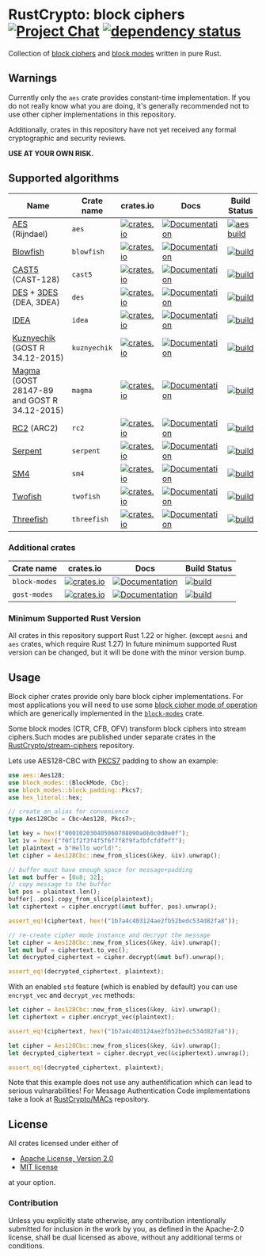 # RustCrypto: block ciphers [![Project Chat][chat-image]][chat-link] [![dependency status][deps-image]][deps-link]

Collection of [block ciphers][1] and [block modes][2] written in pure Rust.

## Warnings

Currently only the `aes` crate provides constant-time implementation.
If you do not really know what you are doing, it's generally recommended not to
use other cipher implementations in this repository.

Additionally, crates in this repository have not yet received any formal
cryptographic and security reviews.

**USE AT YOUR OWN RISK.**

## Supported algorithms
| Name | Crate name | crates.io | Docs | Build Status |
|------|------------|-----------|------|--------------|
| [AES](https://en.wikipedia.org/wiki/Advanced_Encryption_Standard) (Rijndael) | `aes` | [![crates.io](https://img.shields.io/crates/v/aes.svg)](https://crates.io/crates/aes) | [![Documentation](https://docs.rs/aes/badge.svg)](https://docs.rs/aes) | [![aes build](https://github.com/RustCrypto/block-ciphers/workflows/aes/badge.svg?branch=master&event=push)](https://github.com/RustCrypto/block-ciphers/actions?query=workflow:aes+branch:master)
| [Blowfish](https://en.wikipedia.org/wiki/Blowfish_(cipher)) | `blowfish` | [![crates.io](https://img.shields.io/crates/v/blowfish.svg)](https://crates.io/crates/blowfish) | [![Documentation](https://docs.rs/blowfish/badge.svg)](https://docs.rs/blowfish) | [![build](https://github.com/RustCrypto/block-ciphers/workflows/blowfish/badge.svg?branch=master&event=push)](https://github.com/RustCrypto/block-ciphers/actions?query=workflow:blowfish+branch:master)
| [CAST5](https://en.wikipedia.org/wiki/CAST-128) (CAST-128) | `cast5` | [![crates.io](https://img.shields.io/crates/v/cast5.svg)](https://crates.io/crates/cast5) | [![Documentation](https://docs.rs/cast5/badge.svg)](https://docs.rs/cast5) | [![build](https://github.com/RustCrypto/block-ciphers/workflows/cast5/badge.svg?branch=master&event=push)](https://github.com/RustCrypto/block-ciphers/actions?query=workflow:cast5+branch:master)
| [DES](https://en.wikipedia.org/wiki/Data_Encryption_Standard) + [3DES](https://en.wikipedia.org/wiki/Triple_DES) (DEA, 3DEA) | `des` | [![crates.io](https://img.shields.io/crates/v/des.svg)](https://crates.io/crates/des) | [![Documentation](https://docs.rs/des/badge.svg)](https://docs.rs/des) | [![build](https://github.com/RustCrypto/block-ciphers/workflows/des/badge.svg?branch=master&event=push)](https://github.com/RustCrypto/block-ciphers/actions?query=workflow:des+branch:master)
| [IDEA](https://simple.wikipedia.org/wiki/International_Data_Encryption_Algorithm) | `idea` | [![crates.io](https://img.shields.io/crates/v/idea.svg)](https://crates.io/crates/idea) | [![Documentation](https://docs.rs/idea/badge.svg)](https://docs.rs/idea) | [![build](https://github.com/RustCrypto/block-ciphers/workflows/idea/badge.svg?branch=master&event=push)](https://github.com/RustCrypto/block-ciphers/actions?query=workflow:idea+branch:master)
| [Kuznyechik](https://en.wikipedia.org/wiki/Kuznyechik) (GOST R 34.12-2015)  | `kuznyechik` | [![crates.io](https://img.shields.io/crates/v/kuznyechik.svg)](https://crates.io/crates/kuznyechik) | [![Documentation](https://docs.rs/kuznyechik/badge.svg)](https://docs.rs/kuznyechik) | [![build](https://github.com/RustCrypto/block-ciphers/workflows/kuznyechik/badge.svg?branch=master&event=push)](https://github.com/RustCrypto/block-ciphers/actions?query=workflow:kuznyechik+branch:master)
| [Magma](https://en.wikipedia.org/wiki/GOST_(block_cipher)) (GOST 28147-89 and GOST R 34.12-2015) | `magma` | [![crates.io](https://img.shields.io/crates/v/magma.svg)](https://crates.io/crates/magma) | [![Documentation](https://docs.rs/magma/badge.svg)](https://docs.rs/magma) | [![build](https://github.com/RustCrypto/block-ciphers/workflows/magma/badge.svg?branch=master&event=push)](https://github.com/RustCrypto/block-ciphers/actions?query=workflow:magma+branch:master)
| [RC2](https://en.wikipedia.org/wiki/RC2) (ARC2) | `rc2` | [![crates.io](https://img.shields.io/crates/v/rc2.svg)](https://crates.io/crates/rc2) | [![Documentation](https://docs.rs/rc2/badge.svg)](https://docs.rs/rc2) | [![build](https://github.com/RustCrypto/block-ciphers/workflows/rc2/badge.svg?branch=master&event=push)](https://github.com/RustCrypto/block-ciphers/actions?query=workflow:rc2+branch:master)
| [Serpent](https://en.wikipedia.org/wiki/Serpent_(cipher)) | `serpent` | [![crates.io](https://img.shields.io/crates/v/serpent.svg)](https://crates.io/crates/serpent) | [![Documentation](https://docs.rs/serpent/badge.svg)](https://docs.rs/serpent) | [![build](https://github.com/RustCrypto/block-ciphers/workflows/serpent/badge.svg?branch=master&event=push)](https://github.com/RustCrypto/block-ciphers/actions?query=workflow:rc2+branch:master)
| [SM4](https://en.wikipedia.org/wiki/SM4_(cipher)) | `sm4` | [![crates.io](https://img.shields.io/crates/v/sm4.svg)](https://crates.io/crates/sm4) | [![Documentation](https://docs.rs/sm4/badge.svg)](https://docs.rs/sm4) | [![build](https://github.com/RustCrypto/block-ciphers/workflows/sm4/badge.svg?branch=master&event=push)](https://github.com/RustCrypto/block-ciphers/actions?query=workflow:sm4+branch:master)
| [Twofish](https://en.wikipedia.org/wiki/Twofish) | `twofish` | [![crates.io](https://img.shields.io/crates/v/twofish.svg)](https://crates.io/crates/twofish) | [![Documentation](https://docs.rs/twofish/badge.svg)](https://docs.rs/twofish) | [![build](https://github.com/RustCrypto/block-ciphers/workflows/twofish/badge.svg?branch=master&event=push)](https://github.com/RustCrypto/block-ciphers/actions?query=workflow:twofish+branch:master)
| [Threefish](https://en.wikipedia.org/wiki/Threefish) | `threefish` | [![crates.io](https://img.shields.io/crates/v/threefish.svg)](https://crates.io/crates/threefish) | [![Documentation](https://docs.rs/threefish/badge.svg)](https://docs.rs/threefish) | [![build](https://github.com/RustCrypto/block-ciphers/workflows/threefish/badge.svg?branch=master&event=push)](https://github.com/RustCrypto/block-ciphers/actions?query=workflow:threefish+branch:master)

### Additional crates

| Crate name | crates.io |  Docs  | Build Status |
|------------|-----------|--------|--------------|
| `block-modes` | [![crates.io](https://img.shields.io/crates/v/block-modes.svg)](https://crates.io/crates/block-modes) | [![Documentation](https://docs.rs/block-modes/badge.svg)](https://docs.rs/block-modes) | [![build](https://github.com/RustCrypto/block-ciphers/workflows/block-modes/badge.svg?branch=master&event=push)](https://github.com/RustCrypto/block-ciphers/actions?query=workflow:block-modes+branch:master)
| `gost-modes` | [![crates.io](https://img.shields.io/crates/v/gost-modes.svg)](https://crates.io/crates/gost-modes) | [![Documentation](https://docs.rs/gost-modes/badge.svg)](https://docs.rs/gost-modes) | [![build](https://github.com/RustCrypto/block-ciphers/workflows/gost-modes/badge.svg?branch=master&event=push)](https://github.com/RustCrypto/block-ciphers/actions?query=workflow:gost-modes+branch:master)

### Minimum Supported Rust Version
All crates in this repository support Rust 1.22 or higher. (except `aesni` and
`aes` crates, which require Rust 1.27) In future minimum supported Rust version
can be changed, but it will be done with the minor version bump.

## Usage
Block cipher crates provide only bare block cipher implementations. For most
applications you will need to use some [block cipher mode of operation](https://en.wikipedia.org/wiki/Block_cipher_mode_of_operation)
which are generically implemented in the [`block-modes`](https://docs.rs/block-modes/) crate.

Some block modes (CTR, CFB, OFV) transform block ciphers into stream ciphers.Such modes are published under separate crates in the
[RustCrypto/stream-ciphers][5] repository.

Lets use AES128-CBC with [PKCS7][3] padding to show an example:

```rust
use aes::Aes128;
use block_modes::{BlockMode, Cbc};
use block_modes::block_padding::Pkcs7;
use hex_literal::hex;

// create an alias for convenience
type Aes128Cbc = Cbc<Aes128, Pkcs7>;

let key = hex!("000102030405060708090a0b0c0d0e0f");
let iv = hex!("f0f1f2f3f4f5f6f7f8f9fafbfcfdfeff");
let plaintext = b"Hello world!";
let cipher = Aes128Cbc::new_from_slices(&key, &iv).unwrap();

// buffer must have enough space for message+padding
let mut buffer = [0u8; 32];
// copy message to the buffer
let pos = plaintext.len();
buffer[..pos].copy_from_slice(plaintext);
let ciphertext = cipher.encrypt(&mut buffer, pos).unwrap();

assert_eq!(ciphertext, hex!("1b7a4c403124ae2fb52bedc534d82fa8"));

// re-create cipher mode instance and decrypt the message
let cipher = Aes128Cbc::new_from_slices(&key, &iv).unwrap();
let mut buf = ciphertext.to_vec();
let decrypted_ciphertext = cipher.decrypt(&mut buf).unwrap();

assert_eq!(decrypted_ciphertext, plaintext);
```

With an enabled `std` feature (which is enabled by default) you can use
`encrypt_vec` and `decrypt_vec` methods:

```rust
let cipher = Aes128Cbc::new_from_slices(&key, &iv).unwrap();
let ciphertext = cipher.encrypt_vec(plaintext);

assert_eq!(ciphertext, hex!("1b7a4c403124ae2fb52bedc534d82fa8"));

let cipher = Aes128Cbc::new_from_slices(&key, &iv).unwrap();
let decrypted_ciphertext = cipher.decrypt_vec(&ciphertext).unwrap();

assert_eq!(decrypted_ciphertext, plaintext);
```

Note that this example does not use any authentification which can lead to
serious vulnarabilities! For Message Authentication Code implementations take
a look at [RustCrypto/MACs][4] repository.

## License

All crates licensed under either of

 * [Apache License, Version 2.0](http://www.apache.org/licenses/LICENSE-2.0)
 * [MIT license](http://opensource.org/licenses/MIT)

at your option.

### Contribution

Unless you explicitly state otherwise, any contribution intentionally submitted
for inclusion in the work by you, as defined in the Apache-2.0 license, shall be
dual licensed as above, without any additional terms or conditions.

[//]: # (badges)

[chat-image]: https://img.shields.io/badge/zulip-join_chat-blue.svg
[chat-link]: https://rustcrypto.zulipchat.com/#narrow/stream/260039-block-ciphers
[deps-image]: https://deps.rs/repo/github/RustCrypto/block-ciphers/status.svg
[deps-link]: https://deps.rs/repo/github/RustCrypto/block-ciphers

[//]: # (footnotes)

[1]: https://en.wikipedia.org/wiki/Block_cipher
[2]: https://en.wikipedia.org/wiki/Block_cipher_mode_of_operation
[3]: https://en.wikipedia.org/wiki/Padding_(cryptography)#PKCS%235_and_PKCS%237
[4]: https://github.com/RustCrypto/MACs
[5]: https://github.com/RustCrypto/stream-ciphers
